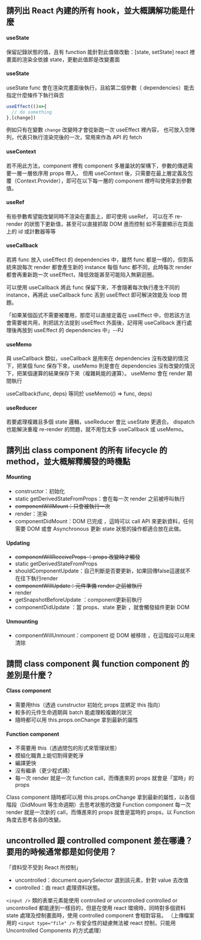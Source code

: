 ## 請列出 React 內建的所有 hook，並大概講解功能是什麼

#### useState
保留記錄狀態的值，且有 function 能針對此值做改動：[state, setState]
react 裡畫面的渲染全依據 state，更動此值即是改變畫面

#### useState
useState func 會在渲染完畫面後執行，且給第二個參數（ dependencies）能去指定什麼條件下執行與否
```js
useEffect(()=>{
  // do something
},[change])
```
例如只有在變數 `change` 改變時才會從新跑一次 useEffect 裡內容，
也可放入空陣列，代表只執行渲染完後的一次，常用來作為 API 的 fetch

#### useContext
若不用此方法，component 裡有 component 多層巢狀的架構下，參數的傳遞需要一層一層依序用 props 帶入，
但用 useContext 後，只需要在最上層定義及包覆（Context.Provider），即可在以下每一層的 component 裡呼叫使用拿到參數值。

#### useRef
有些參數希望能改變同時不渲染在畫面上，即可使用 useRef，
可以在不 re-render 的狀態下更新值，甚至可以直接抓取 DOM 進而控制
如不需要顯示在頁面上的 id 或計數器等等

#### useCallback
若將 func 放入 useEffect 的 dependencies 中，雖然 func 都是一樣的，但對系統來說每次 render 都會產生新的 instance 每個 func 都不同，此時每次 render 都會再重新跑一次 useEffect，降低效能甚至可能陷入無窮迴圈。

可以使用 useCallback 將此 func 保留下來，不會隨著每次執行產生不同的 instance，再將此 useCallback func 丟到 useEffect 即可解決效能及 loop 問題。

「如果某個函式不需要被覆用，那麼可以直接定義在 useEffect 中，但若該方法會需要被共用，則把該方法提到 useEffect 外面後，記得用 useCallback 進行處理後再放到 useEffect 的 dependencies 中」--PJ

#### useMemo
與 useCallback 類似，useCallback 是用來在 dependencies 沒有改變的情況下，把某個 func 保存下來，useMemo 則是會在 dependencies 沒有改變的情況下，把某個運算的結果保存下來（複雜耗能的運算）。
useMemo 會在 render 期間執行

useCallback(func, deps) 等同於 useMemo(() => func, deps)

#### useReducer
若要處理複雜且多個 state 邏輯，useReducer 會比 useState 更適合。
dispatch 也能解決重複 re-render 的問題，就不用包太多 useCallback 或 useMemo。


## 請列出 class component 的所有 lifecycle 的 method，並大概解釋觸發的時機點

#### Mounting 
* constructor：初始化
* static getDerivedStateFromProps：會在每一次 render 之前被呼叫執行
* ~~componentWillMount：只會被執行一次~~
* render：渲染
* componentDidMount：DOM 已完成 ，這時可以 call API 來更新資料，任何需要 DOM 或會 Asynchronous 更新 state 狀態的操作都適合放在此做。

#### Updating 
* ~~componentWillReceiveProps ：props 改變時才觸發~~
* static getDerivedStateFromProps
* shouldComponentUpdate：自己判斷是否要更新，如果回傳false這邊就不在往下執行render
* ~~componentWillUpdate：元件準備 render 之前被執行~~
* render
* getSnapshotBeforeUpdate ：component更新前執行
* componentDidUpdate ：當 props、state 更新 ，就會觸發組件更新 DOM

#### Unmounting 
* componentWillUnmount：component 從 DOM 被移除 ，在這階段可以用來清除

## 請問 class component 與 function component 的差別是什麼？

#### Class component
* 需要用this（透過 cunstructor 初始化 props 並綁定 this 指向）
* 較多的元件生命週期與 batch 能處理較複雜的狀況
* 隨時都可以用 this.props.onChange 拿到最新的屬性

#### Function component
* 不需要用 this（透過閉包的形式來管理狀態）
* 模組化職責上能切割得更乾淨
* 編譯更快
* 沒有繼承（更少程式碼）
* 每一次 render 就是一次 function call，而傳進來的 props 就會是「當時」的 props

Class component 隨時都可以用 this.props.onChange 拿到最新的屬性，以各個階段（DidMount 等生命週期）去思考狀態的改變
Function component 每一次 render 就是一次新的 call，而傳進來的 props 就會是當時的 props，以 Function 角度去思考各自的改變。

## uncontrolled 跟 controlled component 差在哪邊？要用的時候通常都是如何使用？

「資料受不受到 React 所控制」

* uncontrolled：document.querySelector 選到該元素，針對 value 去改值
* controlled：由 react 處理資料狀態。

`<input />` 類的表單元素能使用 controlled or uncontrolled
controlled or uncontrolled 都能達到一樣目的，但是在使用 react 環境時，同時對多個資料 state 處理及控制畫面時，使用 controlled component 會相對容易。
（上傳檔案用的 `<input type="file" />` 有安全性的疑慮無法被 react 控制，只能用 Uncontrolled Components 的方式處理）

